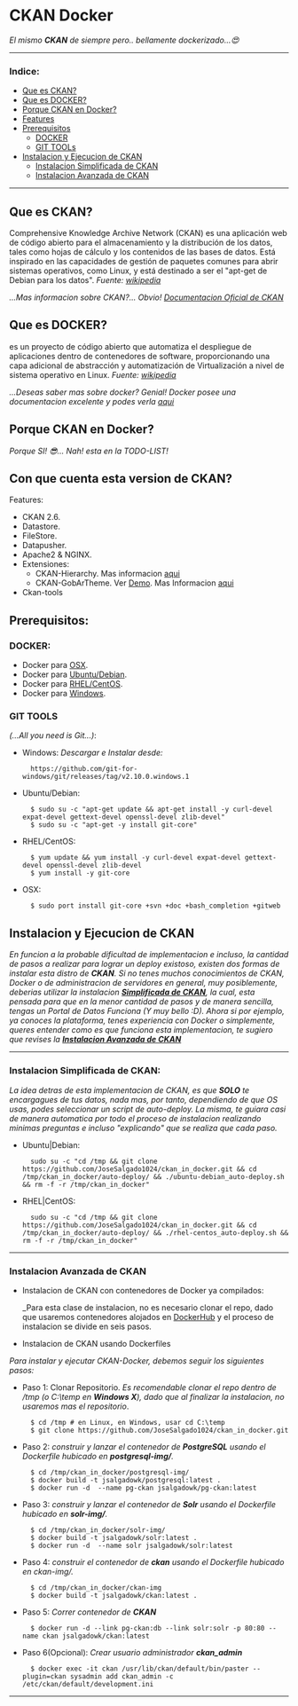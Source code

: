 # CKAN Docker
_El mismo **CKAN** de siempre pero.. bellamente dockerizado...:heart_eyes:_

---
### Indice:
+ [Que es CKAN?](#que-es-ckan)
+ [Que es DOCKER?](#que-es-docker)
+ [Porque CKAN en Docker?](#porque-ckan-en-docker)
+ [Features](#features)
+ [Prerequisitos](#prerequisitos)
    + [DOCKER](#docker)
    + [GIT TOOLs](#git-tools)
+ [Instalacion y Ejecucion de CKAN](#instalacion-y-ejecucion-de-ckan)
    + [Instalacion Simplificada de CKAN](#instalacion-simplificada-de-ckan)
    + [Instalacion Avanzada de CKAN](#instalacion-avanzada-de-ckan)

---

## Que es CKAN?
Comprehensive Knowledge Archive Network (CKAN) es una aplicación web de código abierto para el almacenamiento y la distribución de los datos, tales como hojas de cálculo y los contenidos de las bases de datos. Está inspirado en las capacidades de gestión de paquetes comunes para abrir sistemas operativos, como Linux, y está destinado a ser el "apt-get de Debian para los datos". _Fuente: [wikipedia](https://es.wikipedia.org/wiki/CKAN)_

_...Mas informacion sobre CKAN?... Obvio! [Documentacion Oficial de CKAN](http://docs.ckan.org/en/latest/)_

## Que es DOCKER?
es un proyecto de código abierto que automatiza el despliegue de aplicaciones dentro de contenedores de software, proporcionando una capa adicional de abstracción y automatización de Virtualización a nivel de sistema operativo en Linux. _Fuente: [wikipedia](https://es.wikipedia.org/wiki/Docker_(software))_

_...Deseas saber mas sobre docker? Genial! Docker posee una documentacion excelente y podes verla [aqui](https://docs.docker.com/)_

## Porque CKAN en Docker?

_Porque SI! :sunglasses:... Nah! esta en la TODO-LIST!_

## Con que cuenta esta version de CKAN?

Features:

+ CKAN 2.6.
+ Datastore.
+ FileStore.
+ Datapusher.
+ Apache2 & NGINX.
+ Extensiones:
	+ CKAN-Hierarchy. Mas informacion [aqui](https://github.com/datagovuk/ckanext-hierarchy)
	+ CKAN-GobArTheme. Ver [Demo](http://http://datos.gob.ar/). Mas Informacion [aqui](https://github.com/gobabiertoAR/datos.gob.ar/blob/master/docs/03_instalacion_tema_visual.md)
+ Ckan-tools

## Prerequisitos:

### DOCKER:

+ Docker para [OSX](https://docs.docker.com/docker-for-mac).
+ Docker para [Ubuntu/Debian](https://github.com/JoseSalgado1024/ckan_in_docker/blob/master/aux-docs/docker_Ubuntu-Debian.md).
+ Docker para [RHEL/CentOS](https://github.com/JoseSalgado1024/ckan_in_docker/blob/master/aux-docs/docker_rhel-centos.md).
+ Docker para [Windows](https://docs.docker.com/engine/installation/windows).


### GIT TOOLS
_(...All you need is Git...)_:
	
+ Windows:
_Descargar e Instalar desde:_

		https://github.com/git-for-windows/git/releases/tag/v2.10.0.windows.1

+ Ubuntu/Debian:

		$ sudo su -c "apt-get update && apt-get install -y curl-devel expat-devel gettext-devel openssl-devel zlib-devel"
		$ sudo su -c "apt-get -y install git-core"

+ RHEL/CentOS:

		$ yum update && yum install -y curl-devel expat-devel gettext-devel openssl-devel zlib-devel
		$ yum install -y git-core

+ OSX:

	    $ sudo port install git-core +svn +doc +bash_completion +gitweb

## Instalacion y Ejecucion de CKAN

_En funcion a la probable dificultad de implementacion e incluso, la cantidad de pasos a realizar para lograr un deploy existoso, existen dos formas de instalar esta distro de **CKAN**. Si no tenes muchos conocimientos de CKAN, Docker o de administracion de servidores en general, muy posiblemente, deberias utilizar la instalacion **[Simplificada  de CKAN](#instalacion-simplificada-de-ckan)**, la cual, esta pensada para que en la menor cantidad de pasos y de manera sencilla, tengas un Portal de Datos Funciona (Y muy bello :D). Ahora si por ejemplo, ya conoces la plataforma, tenes experiencia con Docker o simplemente, queres entender como es que funciona esta implementacion, te sugiero que revises la **[Instalacion Avanzada de CKAN](#instalacion-avanzada-de-ckan)**_

---

### Instalacion Simplificada de CKAN:

_La idea detras de esta implementacion de CKAN, es que **SOLO** te encargagues de tus datos, nada mas, por tanto, dependiendo de que OS usas, podes seleccionar un script de auto-deploy. La misma, te guiara casi de manera automatica por todo el proceso de instalacion realizando minimas preguntas e incluso "explicando" que se realiza que cada paso._

+ Ubuntu|Debian:

		sudo su -c "cd /tmp && git clone https://github.com/JoseSalgado1024/ckan_in_docker.git && cd /tmp/ckan_in_docker/auto-deploy/ && ./ubuntu-debian_auto-deploy.sh && rm -f -r /tmp/ckan_in_docker"


+ RHEL|CentOS:

		sudo su -c "cd /tmp && git clone https://github.com/JoseSalgado1024/ckan_in_docker.git && cd /tmp/ckan_in_docker/auto-deploy/ && ./rhel-centos_auto-deploy.sh && rm -f -r /tmp/ckan_in_docker"

---

### Instalacion Avanzada de CKAN
+ Instalacion de CKAN con contenedores de Docker ya compilados:
	
	_Para esta clase de instalacion, no es necesario clonar el repo, dado que usaremos contenedores alojados en [DockerHub](https://hub.docker.com/) y el proceso de instalacion se divide en seis pasos.

+ Instalacion de CKAN usando Dockerfiles

_Para instalar y ejecutar CKAN-Docker, debemos seguir los siguientes pasos:_

+ Paso 1: Clonar Repositorio. 
_Es recomendable clonar el repo dentro de /tmp (o C:\temp en **Windows X**), dado que al finalizar la instalacion, no usaremos mas el repositorio_.
		
		$ cd /tmp # en Linux, en Windows, usar cd C:\temp
		$ git clone https://github.com/JoseSalgado1024/ckan_in_docker.git

+ Paso 2: _construir y lanzar el contenedor de **PostgreSQL** usando el Dockerfile hubicado en **postgresql-img/**._ 

		$ cd /tmp/ckan_in_docker/postgresql-img/
		$ docker build -t jsalgadowk/postgresql:latest .
		$ docker run -d  --name pg-ckan jsalgadowk/pg-ckan:latest


+ Paso 3: _construir y lanzar el contenedor de **Solr** usando el Dockerfile hubicado en **solr-img/**._

		$ cd /tmp/ckan_in_docker/solr-img/ 
		$ docker build -t jsalgadowk/solr:latest .
		$ docker run -d  --name solr jsalgadowk/solr:latest

+ Paso 4: _construir el contenedor de **ckan** usando el Dockerfile hubicado en ckan-img/._

		$ cd /tmp/ckan_in_docker/ckan-img
		$ docker build -t jsalgadowk/ckan:latest .

+ Paso 5: _Correr contenedor  de **CKAN**_
		
		$ docker run -d --link pg-ckan:db --link solr:solr -p 80:80 --name ckan jsalgadowk/ckan:latest

+ Paso 6(Opcional): _Crear usuario administrador **ckan_admin**_
		
		$ docker exec -it ckan /usr/lib/ckan/default/bin/paster --plugin=ckan sysadmin add ckan_admin -c /etc/ckan/default/development.ini

--- 